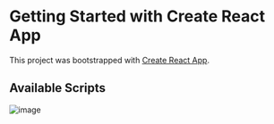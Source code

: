 # Getting Started with Create React App

This project was bootstrapped with [Create React App](https://github.com/facebook/create-react-app).

## Available Scripts



![image](https://user-images.githubusercontent.com/98692140/213642838-1074e412-1bb1-4f05-a539-e0c0fb3ed4e7.png)
